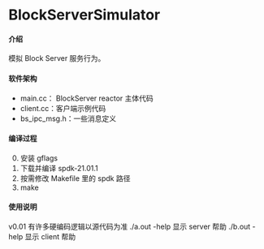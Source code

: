 # BlockServerSimulator
#### 介绍
模拟 Block Server 服务行为。
#### 软件架构
- main.cc： BlockServer reactor 主体代码
- client.cc：客户端示例代码
- bs_ipc_msg.h：一些消息定义  
#### 编译过程
0. 安装 gflags
1. 下载并编译 spdk-21.01.1
2. 按需修改 Makefile 里的 spdk 路径
3. make
#### 使用说明
v0.01 有许多硬编码逻辑以源代码为准
./a.out -help 显示 server 帮助
./b.out -help 显示 client 帮助
